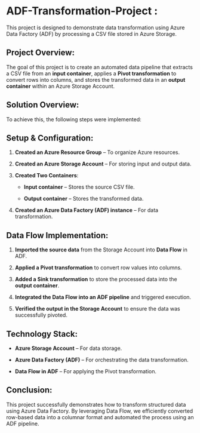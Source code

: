 # ADF-Transformation-Project :

This project is designed to demonstrate data transformation using Azure Data Factory (ADF) by processing a CSV file stored in Azure Storage.

## Project Overview:

The goal of this project is to create an automated data pipeline that extracts a CSV file from an **input container**, applies a **Pivot transformation** to convert rows into columns, and stores the transformed data in an **output container** within an Azure Storage Account.

## Solution Overview:

To achieve this, the following steps were implemented:

## Setup & Configuration:

1. **Created an Azure Resource Group** – To organize Azure resources.

2. **Created an Azure Storage Account** – For storing input and output data.

3. **Created Two Containers**:

     * **Input container** – Stores the source CSV file.

     * **Output container** – Stores the transformed data.

 4. **Created an Azure Data Factory (ADF) instance** – For data transformation.

## Data Flow Implementation:

1) **Imported the source data** from the Storage Account into **Data Flow** in ADF.

2) **Applied a Pivot transformation** to convert row values into columns.

3) **Added a Sink transformation** to store the processed data into the **output container**.

4) **Integrated the Data Flow into an ADF pipeline** and triggered execution.

5) **Verified the output in the Storage Account** to ensure the data was successfully pivoted.

## Technology Stack:

* **Azure Storage Account** – For data storage.

* **Azure Data Factory (ADF)** – For orchestrating the data transformation.

* **Data Flow in ADF** – For applying the Pivot transformation.

## Conclusion:

This project successfully demonstrates how to transform structured data using Azure Data Factory. By leveraging Data Flow, we efficiently converted row-based data into a columnar format and automated the process using an ADF pipeline.
